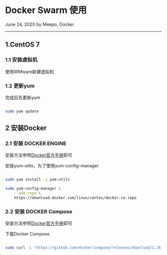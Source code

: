 # Docker Swarm 使用

June 24, 2020 by Meepo, Docker

---

## 1.CentOS 7

### 1.1 安装虚拟机

使用WMware新建虚拟机

### 1.2 更新yum

完成后先更新yum

```bash

sudo yum update

```

## 2 安装Docker

### 2.1 安装 DOCKER ENGINE

安装方法参照[Docker官方手册](https://docs.docker.com/engine/install/centos/)即可

安装yum-utils，为了使用yum-config-manager

```bash

sudo yum install -y yum-utils

sudo yum-config-manager \
    --add-repo \
    https://download.docker.com/linux/centos/docker-ce.repo

```

### 2.2 安装 DOCKER Compose

安装方法参照[Docker官方手册](https://docs.docker.com/compose/install/)即可

下载Docker Compose

```bash

sudo curl -L "https://github.com/docker/compose/releases/download/1.26.0/docker-compose-$(uname -s)-$(uname -m)" -o /usr/local/bin/docker-compose

```
